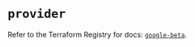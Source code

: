 # `provider`

Refer to the Terraform Registry for docs: [`google-beta`](https://registry.terraform.io/providers/hashicorp/google-beta/5.42.0/docs).
